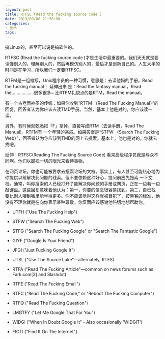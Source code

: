 ```yaml
---
layout: post
title: RTFSC (Read the fucking source code ) 
date: 2013/09/08 21:50:00
categories: 
- 技术
tags: 
---
```


搞Linux的，甚至可以说是搞软件的。

RTFSC (Read the fucking source code )才是生活中最重要的。我们天天就是要读懂别人的，理解别人的，然后再模仿别人的，最后才是创新自己的。人生大半的时间是在学习，所以我们一定要RTFSC。 

RTFM是一组缩写，Unix程序员的一种习惯，意思是：去读他妈的手册，Read the fucking manual！ 延伸出来 是：Read the fantasy manual，Read the………………很多很多~ 比RTFM礼貌点的是RTM，Read the manual。 

有一个古老而神圣的传统：如果你收到“RTFM （Read The Fucking Manual）”的回复，回答者认为你应该去读TMD手册。当然，基本上他是对的，你应该读一读。 

另外，有时候就乾脆把「F」拿掉，直接写成RTM（去读手册，Read The Manual)。RTFM有 一个年轻的亲戚。如果答案是“STFW （Search The Fucking Web）”，回答者认为你应该到TMD的网上去搜索。基本上，他也是对的，你就去找吧。 

延伸：RTFSC(Reading The Fucking Source Code) 看来高级程序员就是与众不同啊。他们以鄙视一切的眼光来看待事物。 

在网页论坛，你也可能被要求去搜索论坛的文档。事实上，有人甚至可能热心地为你提供以前解决此问题的线索。但不要依赖这种好心，提问前应先搜索 一下文 档。通常，叫你搜索的人已经打开了能解决你问题的手册或网页，正在一边看一边敲键盘。这些回复意味着他认为：第一，你要的信息很容易找到。第二，自已找 要比别人喂到嘴里能学得更多。你不应该觉得这样就被冒犯了，按黑客的标准，他没有不理你就是在向你表示某种尊敬，你反而应该感谢他热切地想帮助你。 

- UTFH ("Use The Fucking Help")

- STFW ("Search The Fucking Web")

- STFG ("Search The Fucking Google" or "Search The Fantastic Google")

- GIYF ("Google Is Your Friend")

- JFGI ("Just Fucking Google It")

- UTSL ("Use The Source Luke"—alternately, RTFS)

- RTFA ("Read The Fucking Article"—common on news forums such as Fark.com[3] and Slashdot)

- RTFE ("Read The Fucking Email")

- RTFC ("Read The Fucking Code," or "Reboot The Fucking Computer")

- RTFQ ("Read The Fucking Question")

- LMGTFY ("Let Me Google That For You")

- WIDGI ("When In Doubt Google It" - Also occasionally 'WIDGIT')

- FIOTI ("Find It On The Internet")
